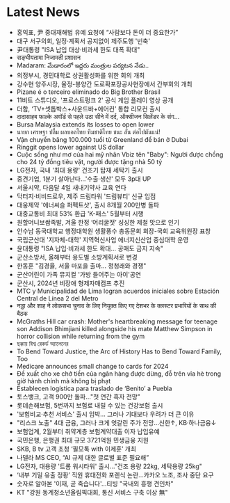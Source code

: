 # Latest News
-  홍익표, 尹 중대재해법 유예 요청에 “사람보다 돈이 더 중요한가”
-  대구 서구의회, 일정·계획서 공지없이 제주도행 '빈축'
-  尹대통령 "ISA 납입 대상·비과세 한도 대폭 확대"
-  सङ्‍घीयतामा निजामती प्रशासन
-  Madaram: మేడారంలో ఇద్దరు మంత్రుల పర్యటన నేడు..
-  의정부시, 경민대학로 상권활성화를 위한 회의 개최
-  강수현 양주시장, 율정-봉양간 도로확포장공사현장에서 간부회의 개최
-  Pizane é o terceiro eliminado do Big Brother Brasil
-  11비트 스튜디오, '프로스트펑크 2' 공식 게임 플레이 영상 공개
-  더함, ‘TV+셋톱박스+사운드바+에어컨’ 통합 리모컨 출시
-  दादासाहब फाल्के अवॉर्ड से पहले उठा सीने में दर्द, ऑक्सीजन सिलेंडर के संग...
-  Bursa Malaysia extends its losses to open lower
-  นายก เศรษฐา ปลื้ม ผลบอลไทย ทีมชาติไทย ชนะ ลั่น ต่อไปมันแน่!
-  Vận chuyển băng 100.000 tuổi từ Greenland để bán ở Dubai
-  Ringgit opens lower against US dollar
-  Cuộc sống như mơ của hai mỹ nhân Vbiz tên "Baby": Người được chồng cho 24 tỷ đồng tiêu vặt, người được tặng nhà 50 tỷ
-  LG전자, 국내 '최대 용량' 건조기 탑재 세탁기 출시
-  중견기업, 1분기 살아난다…'수출·생산' 모두 3p대 UP
-  서울시약, 다음달 4일 새내기약사 교육 연다
-  닥터지·비비드로우, 제주 드림타워 '드림뷰티' 신규 입점
-  대웅제약 '에너씨슬 퍼펙트샷', 출시 8개월 200만병 돌파
-  대중교통비 최대 53% 환급 'K-패스' 5월부터 시행
-  원할머니보쌈족발, 겨울 한정 ‘어리굴젓’ 싱싱한 제철 맛으로 인기
-  안수남 동국대학교 행정대학원 생활풍수 총동문회 회장-국회 교육위원장 표창
-  국립군산대 '지자체-대학' 지역혁신사업 에너지신산업 중심대학 운영
-  윤대통령 "ISA 납입·비과세 한도 확대… 공매도 금지 지속"
-  군산소방서, 올해부터 용도별 소방계획서로 변경
-  한동훈 "김경율, 서울 마포을 출마… 정청래와 경쟁"
-  군산어린이 가족 뮤지컬 '가방 들어주는 아이'공연
-  군산시, 2024년 비장애 형제자매캠프 추진
-  MTC y Municipalidad de Lima logran acuerdos iniciales sobre Estación Central de Línea 2 del Metro
-  नड्डा और शाह ने लोकसभा चुनाव के लिए नियुक्त किए गए देशभर के क्लस्टर प्रभारियों के साथ की बैठक
-  McGraths Hill car crash: Mother's heartbreaking message for teenage son Addison Bhimjiani killed alongside his mate Matthew Simpson in horror collision while returning from the gym
-  ছক্কায় বিশ্ব রেকর্ড অ্যালেনের
-  To Bend Toward Justice, the Arc of History Has to Bend Toward Family, Too
-  Medicare announces small change to cards for 2024
-  Đề xuất cho xe chở tiền của ngân hàng được dừng, đỗ trên vỉa hè trong giờ hành chính mà không bị phạt
-  Establecen logística para traslado de ‘Benito’ a Puebla
-  토스뱅크, 고객 900만 돌파…"첫 연간 흑자 전망"
-  롯데손해보험, 5번까지 보험료 내릴 수 있는 건강보험 출시
-  '보험비교·추천 서비스' 출시 임박… 그러나 기대보다 우려가 더 큰 이유
-  "리스크 노출" 4대 금융, 그러나 크게 엇갈린 주가 전망…신한↑, KB·하나금융↓
-  보험업계, 2월부터 취약계층 보험계약대출 이자 납입유예
-  국민은행, 은행권 최대 규모 3721억원 민생금융 지원
-  SKB, B tv 고객 초청 ‘필모톡 with 이제훈’ 개최
-  나델라 MS CEO, “AI 규제 대한 글로벌 표준 필요해”
-  LG전자, 대용량 '트롬 워시타워' 출시…"건조 용량 22kg, 세탁용량 25kg"
-  ‘내부 기밀 유출 정황’ 직원 휴대전화 포렌식 논란…카카오 노조, 조사 중단 요구
-  숫자로 알아본 '이재, 곧 죽습니다'…티빙 "국내외 흥행 견인차"
-  KT "강원 동계청소년올림픽대회, 통신 서비스 구축 이상 無"
